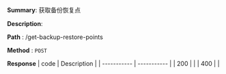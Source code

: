 **Summary**: 获取备份恢复点

**Description**:

**Path** : /get-backup-restore-points

**Method** : `POST`

**Response**
| code      | Description |
| ----------- | ----------- |
|  200   |       |
|  400   |       |


